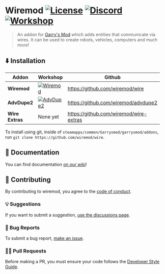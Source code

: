 # Wiremod [![License](https://img.shields.io/github/license/wiremod/wire?color=red)](LICENSE) [![Discord](https://img.shields.io/discord/231131817640460288?label=Discord&logo=discord&logoColor=ffffff&labelColor=7289DA&color=2c2f33)](https://discord.gg/H8UKY3Y) [![Workshop](https://img.shields.io/steam/subscriptions/160250458?logo=steam)](https://steamcommunity.com/sharedfiles/filedetails/?id=160250458)


> An addon for [Garry's Mod](https://garrysmod.com) which adds entities that communicate via wires. It can be used to create robots, vehicles, computers and much more!


## ⬇️ Installation

| Addon | Workshop | Github |
|  ---  |   ---    |   ---  |
|**Wiremod**| [![Wiremod](https://img.shields.io/steam/subscriptions/160250458?logo=steam)](https://steamcommunity.com/sharedfiles/filedetails/?id=160250458) | https://github.com/wiremod/wire |
|**AdvDupe2**| [![AdvDupe2](https://img.shields.io/steam/subscriptions/160250458?logo=steam)](https://steamcommunity.com/sharedfiles/filedetails/?id=773402917)| https://github.com/wiremod/advdupe2 |
|**Wire Extras**| None yet | https://github.com/wiremod/wire-extras |

To install using git, inside of `steamapps/common/Garrysmod/garrysmod/addons`, run ``git clone https://github.com/wiremod/wire``.

## 📖 Documentation

You can find documentation [on our wiki](https://github.com/wiremod/wire/wiki)!


## 🤝 Contributing
By contributing to wiremod, you agree to the [code of conduct](CODE_OF_CONDUCT.md).

### 💡 Suggestions
If you want to submit a suggestion, [use the discussions page](https://github.com/wiremod/wire/discussions/new?category=suggestions).

### 🐛 Bug Reports
To submit a bug report, [make an issue](https://github.com/wiremod/wire/issues/new/choose).

### 🧑‍💻 Pull Requests

Before making a PR, you must ensure your code follows the [Developer Style Guide](https://github.com/wiremod/wire/wiki/Developer-Style-Guide).